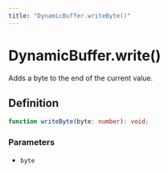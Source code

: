 ```yaml
---
title: "DynamicBuffer.writeByte()"
---
```


# DynamicBuffer.write()

Adds a byte to the end of the current value.

## Definition

```ts
function writeByte(byte: number): void;
```

### Parameters

- `byte`
